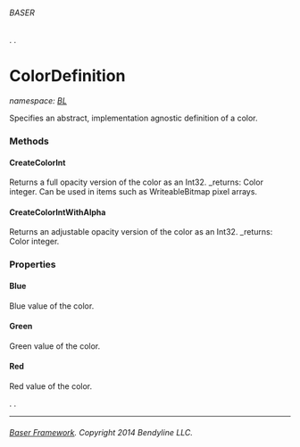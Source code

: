 ###### BASER
.
. 
 

# ColorDefinition
_namespace: [BL](NBL.md)_

Specifies an abstract, implementation agnostic definition of a color.

### Methods

#### CreateColorInt
Returns a full opacity version of the color as an Int32.
_returns: Color integer.  Can be used in items such as WriteableBitmap pixel arrays.
#### CreateColorIntWithAlpha
Returns an adjustable opacity version of the color as an Int32.
_returns: Color integer.


### Properties

#### Blue
Blue value of the color.
#### Green
Green value of the color.
#### Red
Red value of the color.


 
.
. 

----------
###### [Baser Framework](http://github.com/Bendyline/Baser).  Copyright 2014 Bendyline LLC.